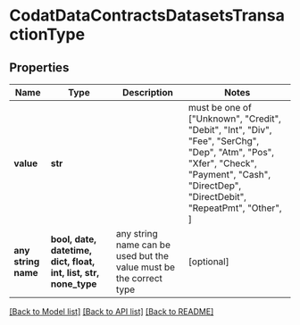 # CodatDataContractsDatasetsTransactionType


## Properties
Name | Type | Description | Notes
------------ | ------------- | ------------- | -------------
**value** | **str** |  |  must be one of ["Unknown", "Credit", "Debit", "Int", "Div", "Fee", "SerChg", "Dep", "Atm", "Pos", "Xfer", "Check", "Payment", "Cash", "DirectDep", "DirectDebit", "RepeatPmt", "Other", ]
**any string name** | **bool, date, datetime, dict, float, int, list, str, none_type** | any string name can be used but the value must be the correct type | [optional]

[[Back to Model list]](../README.md#documentation-for-models) [[Back to API list]](../README.md#documentation-for-api-endpoints) [[Back to README]](../README.md)


